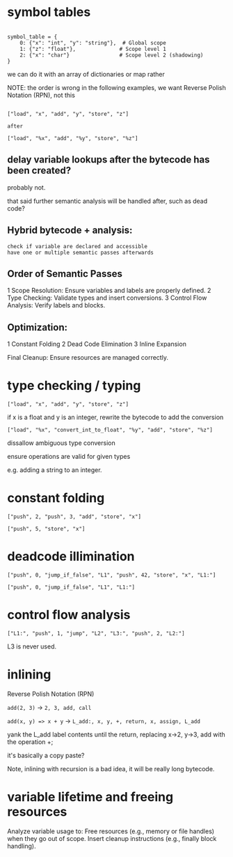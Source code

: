# symbol tables

```

symbol_table = {
    0: {"x": "int", "y": "string"},  # Global scope
    1: {"z": "float"},              # Scope level 1
    2: {"x": "char"}                # Scope level 2 (shadowing)
}

```

we can do it with an array of dictionaries or map rather

NOTE: the order is wrong in the following examples, we want Reverse Polish Notation (RPN), not this

```

["load", "x", "add", "y", "store", "z"]

after

["load", "%x", "add", "%y", "store", "%z"]

```

## delay variable lookups after the bytecode has been created?

probably not. 

that said further semantic analysis will be handled after, such as dead code?


## Hybrid bytecode + analysis:
    check if variable are declared and accessible
    have one or multiple semantic passes afterwards




## Order of Semantic Passes

1    Scope Resolution: Ensure variables and labels are properly defined.
2    Type Checking: Validate types and insert conversions.
3    Control Flow Analysis: Verify labels and blocks.

## Optimization:

1    Constant Folding
2    Dead Code Elimination
3    Inline Expansion

Final Cleanup: Ensure resources are managed correctly.






# type checking / typing

`["load", "x", "add", "y", "store", "z"]`

if x is a float and y is an integer, rewrite the bytecode to add the conversion

`["load", "%x", "convert_int_to_float", "%y", "add", "store", "%z"]`

dissallow ambiguous type conversion

ensure operations are valid for given types

e.g. adding a string to an integer.


# constant folding

`["push", 2, "push", 3, "add", "store", "x"]`

`["push", 5, "store", "x"]`


# deadcode illimination

`["push", 0, "jump_if_false", "L1", "push", 42, "store", "x", "L1:"]`

`["push", 0, "jump_if_false", "L1", "L1:"]`

# control flow analysis

`["L1:", "push", 1, "jump", "L2", "L3:", "push", 2, "L2:"]`

L3 is never used.


# inlining

Reverse Polish Notation (RPN)


`add(2, 3)` -> `2, 3, add, call`


`add(x, y) => x + y` -> `L_add:, x, y, +, return, x, assign, L_add`

yank the L_add label contents until the return, replacing x->2, y->3, add with the operation +;

it's basically a copy paste?


Note, inlining with recursion is a bad idea, it will be really long bytecode.


# variable lifetime and freeing resources

Analyze variable usage to:
    Free resources (e.g., memory or file handles) when they go out of scope.
    Insert cleanup instructions (e.g., finally block handling).






